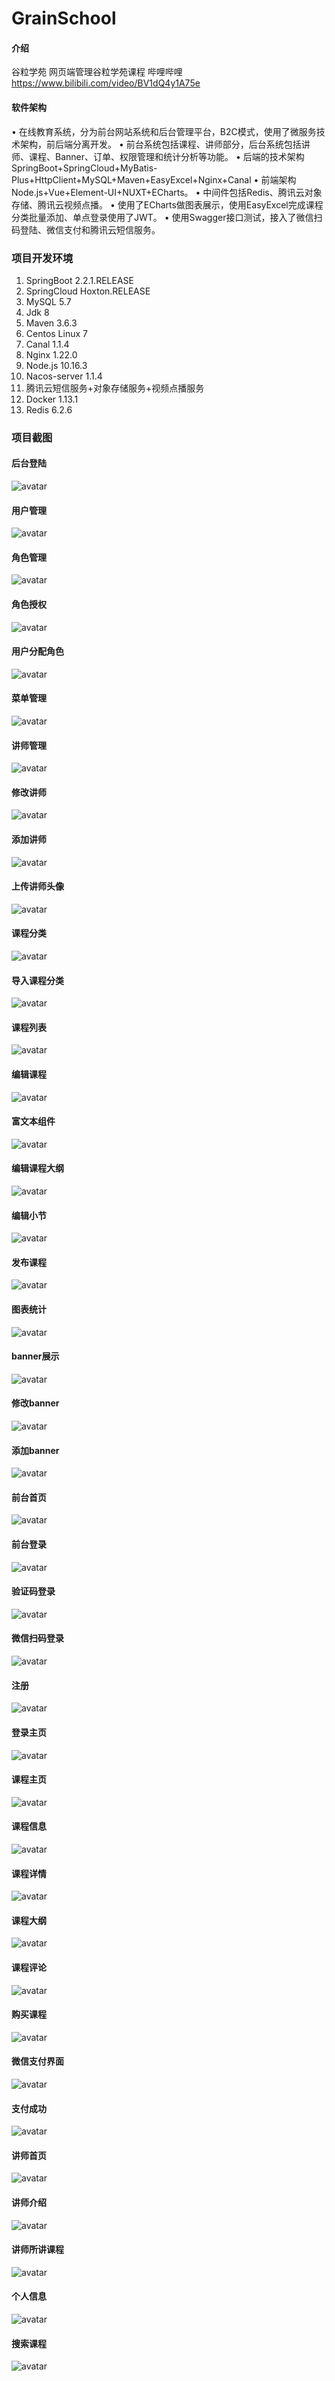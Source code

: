 # GrainSchool

#### 介绍
谷粒学苑
网页端管理谷粒学苑课程
哔哩哔哩 https://www.bilibili.com/video/BV1dQ4y1A75e

#### 软件架构
• 在线教育系统，分为前台网站系统和后台管理平台，B2C模式，使用了微服务技术架构，前后端分离开发。
• 前台系统包括课程、讲师部分，后台系统包括讲师、课程、Banner、订单、权限管理和统计分析等功能。
• 后端的技术架构SpringBoot+SpringCloud+MyBatis-Plus+HttpClient+MySQL+Maven+EasyExcel+Nginx+Canal
• 前端架构Node.js+Vue+Element-UI+NUXT+ECharts。
• 中间件包括Redis、腾讯云对象存储、腾讯云视频点播。
• 使用了ECharts做图表展示，使用EasyExcel完成课程分类批量添加、单点登录使用了JWT。
• 使用Swagger接口测试，接入了微信扫码登陆、微信支付和腾讯云短信服务。

### 项目开发环境
1. SpringBoot 2.2.1.RELEASE
2. SpringCloud Hoxton.RELEASE
3. MySQL 5.7
4. Jdk 8
5. Maven 3.6.3
6. Centos Linux 7
7. Canal 1.1.4
8. Nginx 1.22.0
9. Node.js 10.16.3
10. Nacos-server 1.1.4
11. 腾讯云短信服务+对象存储服务+视频点播服务
12. Docker 1.13.1
13. Redis 6.2.6

### 项目截图
#### 后台登陆
![avatar](https://lk-1303842271.cos.ap-beijing.myqcloud.com/%E8%B0%B7%E7%B2%92%E5%AD%A6%E8%8B%91%E9%A1%B9%E7%9B%AE%E6%88%AA%E5%9B%BE/%E5%90%8E%E5%8F%B0%E7%99%BB%E9%99%86.png)
#### 用户管理
![avatar](https://lk-1303842271.cos.ap-beijing.myqcloud.com/%E8%B0%B7%E7%B2%92%E5%AD%A6%E8%8B%91%E9%A1%B9%E7%9B%AE%E6%88%AA%E5%9B%BE/%E7%94%A8%E6%88%B7%E7%AE%A1%E7%90%86.png)
#### 角色管理
![avatar](https://lk-1303842271.cos.ap-beijing.myqcloud.com/%E8%B0%B7%E7%B2%92%E5%AD%A6%E8%8B%91%E9%A1%B9%E7%9B%AE%E6%88%AA%E5%9B%BE/%E8%A7%92%E8%89%B2%E7%AE%A1%E7%90%86.png)
#### 角色授权
![avatar](https://lk-1303842271.cos.ap-beijing.myqcloud.com/%E8%B0%B7%E7%B2%92%E5%AD%A6%E8%8B%91%E9%A1%B9%E7%9B%AE%E6%88%AA%E5%9B%BE/%E8%A7%92%E8%89%B2%E6%8E%88%E6%9D%83.png)
#### 用户分配角色
![avatar](https://lk-1303842271.cos.ap-beijing.myqcloud.com/%E8%B0%B7%E7%B2%92%E5%AD%A6%E8%8B%91%E9%A1%B9%E7%9B%AE%E6%88%AA%E5%9B%BE/%E7%94%A8%E6%88%B7%E5%88%86%E9%85%8D%E8%A7%92%E8%89%B2.png)
#### 菜单管理
![avatar](https://lk-1303842271.cos.ap-beijing.myqcloud.com/%E8%B0%B7%E7%B2%92%E5%AD%A6%E8%8B%91%E9%A1%B9%E7%9B%AE%E6%88%AA%E5%9B%BE/%E8%8F%9C%E5%8D%95%E7%AE%A1%E7%90%86.png)
#### 讲师管理
![avatar](https://lk-1303842271.cos.ap-beijing.myqcloud.com/%E8%B0%B7%E7%B2%92%E5%AD%A6%E8%8B%91%E9%A1%B9%E7%9B%AE%E6%88%AA%E5%9B%BE/%E8%AE%B2%E5%B8%88%E7%AE%A1%E7%90%86.png)
#### 修改讲师
![avatar](https://lk-1303842271.cos.ap-beijing.myqcloud.com/%E8%B0%B7%E7%B2%92%E5%AD%A6%E8%8B%91%E9%A1%B9%E7%9B%AE%E6%88%AA%E5%9B%BE/%E4%BF%AE%E6%94%B9%E8%AE%B2%E5%B8%88.png)
#### 添加讲师
![avatar](https://lk-1303842271.cos.ap-beijing.myqcloud.com/%E8%B0%B7%E7%B2%92%E5%AD%A6%E8%8B%91%E9%A1%B9%E7%9B%AE%E6%88%AA%E5%9B%BE/%E6%B7%BB%E5%8A%A0%E8%AE%B2%E5%B8%88.png)
#### 上传讲师头像
![avatar](https://lk-1303842271.cos.ap-beijing.myqcloud.com/%E8%B0%B7%E7%B2%92%E5%AD%A6%E8%8B%91%E9%A1%B9%E7%9B%AE%E6%88%AA%E5%9B%BE/%E4%B8%8A%E4%BC%A0%E8%AE%B2%E5%B8%88%E5%A4%B4%E5%83%8F.png)
#### 课程分类
![avatar](https://lk-1303842271.cos.ap-beijing.myqcloud.com/%E8%B0%B7%E7%B2%92%E5%AD%A6%E8%8B%91%E9%A1%B9%E7%9B%AE%E6%88%AA%E5%9B%BE/%E8%AF%BE%E7%A8%8B%E5%88%86%E7%B1%BB.png)
#### 导入课程分类
![avatar](https://lk-1303842271.cos.ap-beijing.myqcloud.com/%E8%B0%B7%E7%B2%92%E5%AD%A6%E8%8B%91%E9%A1%B9%E7%9B%AE%E6%88%AA%E5%9B%BE/%E5%AF%BC%E5%85%A5%E8%AF%BE%E7%A8%8B%E5%88%86%E7%B1%BB.png)
#### 课程列表
![avatar](https://lk-1303842271.cos.ap-beijing.myqcloud.com/%E8%B0%B7%E7%B2%92%E5%AD%A6%E8%8B%91%E9%A1%B9%E7%9B%AE%E6%88%AA%E5%9B%BE/%E8%AF%BE%E7%A8%8B%E5%88%97%E8%A1%A8.png)
#### 编辑课程
![avatar](https://lk-1303842271.cos.ap-beijing.myqcloud.com/%E8%B0%B7%E7%B2%92%E5%AD%A6%E8%8B%91%E9%A1%B9%E7%9B%AE%E6%88%AA%E5%9B%BE/%E7%BC%96%E8%BE%91%E8%AF%BE%E7%A8%8B.png)
#### 富文本组件
![avatar](https://lk-1303842271.cos.ap-beijing.myqcloud.com/%E8%B0%B7%E7%B2%92%E5%AD%A6%E8%8B%91%E9%A1%B9%E7%9B%AE%E6%88%AA%E5%9B%BE/%E5%AF%8C%E6%96%87%E6%9C%AC%E7%BB%84%E4%BB%B6.png)
#### 编辑课程大纲
![avatar](https://lk-1303842271.cos.ap-beijing.myqcloud.com/%E8%B0%B7%E7%B2%92%E5%AD%A6%E8%8B%91%E9%A1%B9%E7%9B%AE%E6%88%AA%E5%9B%BE/%E7%BC%96%E8%BE%91%E8%AF%BE%E7%A8%8B%E5%A4%A7%E7%BA%B2.png)
#### 编辑小节
![avatar](https://lk-1303842271.cos.ap-beijing.myqcloud.com/%E8%B0%B7%E7%B2%92%E5%AD%A6%E8%8B%91%E9%A1%B9%E7%9B%AE%E6%88%AA%E5%9B%BE/%E7%BC%96%E8%BE%91%E5%B0%8F%E8%8A%82.png)
#### 发布课程
![avatar](https://lk-1303842271.cos.ap-beijing.myqcloud.com/%E8%B0%B7%E7%B2%92%E5%AD%A6%E8%8B%91%E9%A1%B9%E7%9B%AE%E6%88%AA%E5%9B%BE/%E5%8F%91%E5%B8%83%E8%AF%BE%E7%A8%8B.png)
#### 图表统计
![avatar](https://lk-1303842271.cos.ap-beijing.myqcloud.com/%E8%B0%B7%E7%B2%92%E5%AD%A6%E8%8B%91%E9%A1%B9%E7%9B%AE%E6%88%AA%E5%9B%BE/%E5%9B%BE%E8%A1%A8%E7%BB%9F%E8%AE%A1.png)
#### banner展示
![avatar](https://lk-1303842271.cos.ap-beijing.myqcloud.com/%E8%B0%B7%E7%B2%92%E5%AD%A6%E8%8B%91%E9%A1%B9%E7%9B%AE%E6%88%AA%E5%9B%BE/banner%E5%B1%95%E7%A4%BA.png)
#### 修改banner
![avatar](https://lk-1303842271.cos.ap-beijing.myqcloud.com/%E8%B0%B7%E7%B2%92%E5%AD%A6%E8%8B%91%E9%A1%B9%E7%9B%AE%E6%88%AA%E5%9B%BE/%E4%BF%AE%E6%94%B9banner.png)
#### 添加banner
![avatar](https://lk-1303842271.cos.ap-beijing.myqcloud.com/%E8%B0%B7%E7%B2%92%E5%AD%A6%E8%8B%91%E9%A1%B9%E7%9B%AE%E6%88%AA%E5%9B%BE/%E6%B7%BB%E5%8A%A0banner.png)
#### 前台首页
![avatar](https://lk-1303842271.cos.ap-beijing.myqcloud.com/%E8%B0%B7%E7%B2%92%E5%AD%A6%E8%8B%91%E9%A1%B9%E7%9B%AE%E6%88%AA%E5%9B%BE/%E5%89%8D%E5%8F%B0%E9%A6%96%E9%A1%B5.png)
#### 前台登录
![avatar](https://lk-1303842271.cos.ap-beijing.myqcloud.com/%E8%B0%B7%E7%B2%92%E5%AD%A6%E8%8B%91%E9%A1%B9%E7%9B%AE%E6%88%AA%E5%9B%BE/%E5%89%8D%E5%8F%B0%E7%99%BB%E5%BD%95.png)
#### 验证码登录
![avatar](https://lk-1303842271.cos.ap-beijing.myqcloud.com/%E8%B0%B7%E7%B2%92%E5%AD%A6%E8%8B%91%E9%A1%B9%E7%9B%AE%E6%88%AA%E5%9B%BE/%E9%AA%8C%E8%AF%81%E7%A0%81%E7%99%BB%E5%BD%95.png)
#### 微信扫码登录
![avatar](https://lk-1303842271.cos.ap-beijing.myqcloud.com/%E8%B0%B7%E7%B2%92%E5%AD%A6%E8%8B%91%E9%A1%B9%E7%9B%AE%E6%88%AA%E5%9B%BE/%E5%BE%AE%E4%BF%A1%E6%89%AB%E7%A0%81%E7%99%BB%E5%BD%95.png)
#### 注册
![avatar](https://lk-1303842271.cos.ap-beijing.myqcloud.com/%E8%B0%B7%E7%B2%92%E5%AD%A6%E8%8B%91%E9%A1%B9%E7%9B%AE%E6%88%AA%E5%9B%BE/%E6%B3%A8%E5%86%8C.png)
#### 登录主页
![avatar](https://lk-1303842271.cos.ap-beijing.myqcloud.com/%E8%B0%B7%E7%B2%92%E5%AD%A6%E8%8B%91%E9%A1%B9%E7%9B%AE%E6%88%AA%E5%9B%BE/%E7%99%BB%E5%BD%95%E4%B8%BB%E9%A1%B5.png)
#### 课程主页
![avatar](https://lk-1303842271.cos.ap-beijing.myqcloud.com/%E8%B0%B7%E7%B2%92%E5%AD%A6%E8%8B%91%E9%A1%B9%E7%9B%AE%E6%88%AA%E5%9B%BE/%E8%AF%BE%E7%A8%8B%E4%B8%BB%E9%A1%B5.png)
#### 课程信息
![avatar](https://lk-1303842271.cos.ap-beijing.myqcloud.com/%E8%B0%B7%E7%B2%92%E5%AD%A6%E8%8B%91%E9%A1%B9%E7%9B%AE%E6%88%AA%E5%9B%BE/%E8%AF%BE%E7%A8%8B%E4%BF%A1%E6%81%AF.png)
#### 课程详情
![avatar](https://lk-1303842271.cos.ap-beijing.myqcloud.com/%E8%B0%B7%E7%B2%92%E5%AD%A6%E8%8B%91%E9%A1%B9%E7%9B%AE%E6%88%AA%E5%9B%BE/%E8%AF%BE%E7%A8%8B%E8%AF%A6%E6%83%85.png)
#### 课程大纲
![avatar](https://lk-1303842271.cos.ap-beijing.myqcloud.com/%E8%B0%B7%E7%B2%92%E5%AD%A6%E8%8B%91%E9%A1%B9%E7%9B%AE%E6%88%AA%E5%9B%BE/%E8%AF%BE%E7%A8%8B%E5%A4%A7%E7%BA%B2.png)
#### 课程评论
![avatar](https://lk-1303842271.cos.ap-beijing.myqcloud.com/%E8%B0%B7%E7%B2%92%E5%AD%A6%E8%8B%91%E9%A1%B9%E7%9B%AE%E6%88%AA%E5%9B%BE/%E8%AF%BE%E7%A8%8B%E8%AF%84%E8%AE%BA.png)
#### 购买课程
![avatar](https://lk-1303842271.cos.ap-beijing.myqcloud.com/%E8%B0%B7%E7%B2%92%E5%AD%A6%E8%8B%91%E9%A1%B9%E7%9B%AE%E6%88%AA%E5%9B%BE/%E8%B4%AD%E4%B9%B0%E8%AF%BE%E7%A8%8B.png)
#### 微信支付界面
![avatar](https://lk-1303842271.cos.ap-beijing.myqcloud.com/%E8%B0%B7%E7%B2%92%E5%AD%A6%E8%8B%91%E9%A1%B9%E7%9B%AE%E6%88%AA%E5%9B%BE/%E6%94%AF%E4%BB%98%E7%95%8C%E9%9D%A2.png)
#### 支付成功
![avatar](https://lk-1303842271.cos.ap-beijing.myqcloud.com/%E8%B0%B7%E7%B2%92%E5%AD%A6%E8%8B%91%E9%A1%B9%E7%9B%AE%E6%88%AA%E5%9B%BE/%E6%94%AF%E4%BB%98%E6%88%90%E5%8A%9F.png)
#### 讲师首页
![avatar](https://lk-1303842271.cos.ap-beijing.myqcloud.com/%E8%B0%B7%E7%B2%92%E5%AD%A6%E8%8B%91%E9%A1%B9%E7%9B%AE%E6%88%AA%E5%9B%BE/%E8%AE%B2%E5%B8%88%E9%A6%96%E9%A1%B5.png)
#### 讲师介绍
![avatar](https://lk-1303842271.cos.ap-beijing.myqcloud.com/%E8%B0%B7%E7%B2%92%E5%AD%A6%E8%8B%91%E9%A1%B9%E7%9B%AE%E6%88%AA%E5%9B%BE/%E8%AE%B2%E5%B8%88%E4%BB%8B%E7%BB%8D.png)
#### 讲师所讲课程
![avatar](https://lk-1303842271.cos.ap-beijing.myqcloud.com/%E8%B0%B7%E7%B2%92%E5%AD%A6%E8%8B%91%E9%A1%B9%E7%9B%AE%E6%88%AA%E5%9B%BE/%E8%AE%B2%E5%B8%88%E6%89%80%E8%AE%B2%E8%AF%BE%E7%A8%8B.png)
#### 个人信息
![avatar](https://lk-1303842271.cos.ap-beijing.myqcloud.com/%E8%B0%B7%E7%B2%92%E5%AD%A6%E8%8B%91%E9%A1%B9%E7%9B%AE%E6%88%AA%E5%9B%BE/%E4%B8%AA%E4%BA%BA%E4%BF%A1%E6%81%AF.png)
#### 搜索课程
![avatar](https://lk-1303842271.cos.ap-beijing.myqcloud.com/%E8%B0%B7%E7%B2%92%E5%AD%A6%E8%8B%91%E9%A1%B9%E7%9B%AE%E6%88%AA%E5%9B%BE/%E6%90%9C%E7%B4%A2%E8%AF%BE%E7%A8%8B.png)
  
